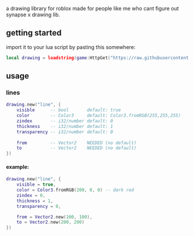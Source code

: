 a drawing library for roblox made for people like me who cant figure out synapse x drawing lib.


## getting started 
import it to your lua script by pasting this somewhere:
```lua
local drawing = loadstring(game:HttpGet("https://raw.githubusercontent.com/Bubbajohn1/vamp.drawing/main/main.lua"))
```

## usage
### lines
```lua
drawing.new("line", {
    visible      -- bool       default: true
    color        -- Color3     default: Color3.fromRGB(255,255,255)
    zindex       -- i32/number default: 0
    thickness    -- i32/number default: 1
    transparency -- i32/number default: 0
    
    from         -- Vector2    NEEDED (no default)
    to           -- Vector2    NEEDED (no default)
})
```

#### example:
```lua
drawing.new("line", {
    visible = true,
    color = Color3.fromRGB(200, 0, 0) -- dark red
    zindex = 0,
    thickness = 1,
    transparency = 0,

    from = Vector2.new(100, 100),
    to = Vector2.new(200, 200)
})
```
